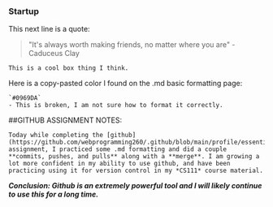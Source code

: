 ### Startup

This next line is a quote:
> "It's always worth making friends, no matter where you are" -Caduceus Clay

```
This is a cool box thing I think.
```

Here is a copy-pasted color I found on the .md basic formatting page:
```
`#0969DA`
- This is broken, I am not sure how to format it correctly.
```

##GITHUB ASSIGNMENT NOTES:
```
Today while completing the [github](https://github.com/webprogramming260/.github/blob/main/profile/essentials/gitHub/gitHub.md) assignment, I practiced some .md formatting and did a couple **commits, pushes, and pulls** along with a **merge**. I am growing a lot more confident in my ability to use github, and have been practicing using it for version control in my *CS111* course material.
```
**_Conclusion: Github is an extremely powerful tool and I will likely continue to use this for a long time._**
